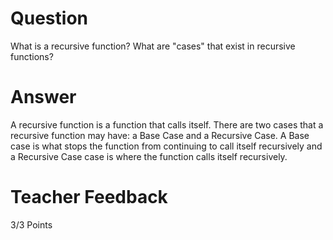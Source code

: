 # Question

What is a recursive function? What are "cases" that exist in recursive functions?

# Answer
A recursive function is a function that calls itself. There are two cases that a recursive function may have: a Base Case and a Recursive Case. A Base case is what stops the function from continuing to call itself recursively and a Recursive Case case is where the function calls itself recursively.

# Teacher Feedback

3/3 Points